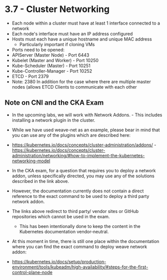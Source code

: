 # 3.7 - Cluster Networking

- Each node within a cluster must have at least 1 interface connected to a network
- Each node's interface must have an IP address configured
- Hosts must each have a unique hostname and unique MAC address
  - Particularly important if cloning VMs
- Ports need to be opened:
- APIServer (Master Node) - Port 6443
- Kubelet (Master and Worker) - Port 10250
- Kube-Scheduler (Master) - Port 10251
- Kube-Controller-Manager - Port 10252
- ETCD - Port 2379
- Note: 2380 In addition for the case where there are multiple master nodes (allows
ETCD Clients to communicate with each other

## Note on CNI and the CKA Exam

- In the upcoming labs, we will work with Network Addons. - This includes installing a network plugin in the cluster.
- While we have used weave-net as an example, please bear in mind that you can use any of the plugins which are described here:

- https://kubernetes.io/docs/concepts/cluster-administration/addons/
-https://kubernetes.io/docs/concepts/cluster-administration/networking/#how-to-implement-the-kubernetes-networking-model

- In the CKA exam, for a question that requires you to deploy a network addon, unless specifically directed, you may use any of the solutions described in the link above.
- However, the documentation currently does not contain a direct reference to the exact command to be used to deploy a third party network addon.
- The links above redirect to third party/ vendor sites or GitHub repositories which cannot be
used in the exam.
  - This has been intentionally done to keep the content in the Kubernetes documentation vendor-neutral.
- At this moment in time, there is still one place within the documentation where you can find the exact command to deploy weave network addon:
- https://kubernetes.io/docs/setup/production-environment/tools/kubeadm/high-availability/#steps-for-the-first-control-plane-node